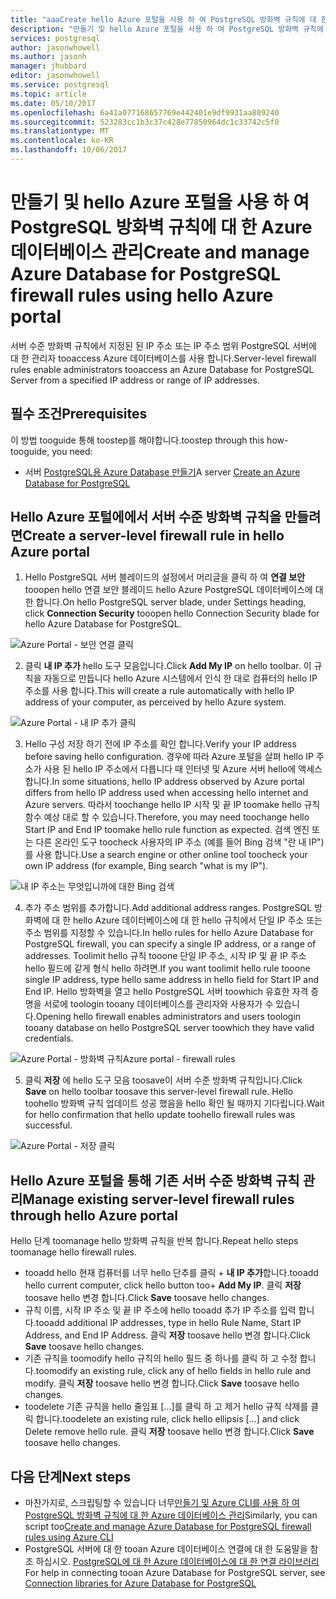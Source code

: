 ```yaml
---
title: "aaaCreate hello Azure 포털을 사용 하 여 PostgreSQL 방화벽 규칙에 대 한 Azure 데이터베이스 관리 및 | Microsoft Docs"
description: "만들기 및 hello Azure 포털을 사용 하 여 PostgreSQL 방화벽 규칙에 대 한 Azure 데이터베이스 관리"
services: postgresql
author: jasonwhowell
ms.author: jasonh
manager: jhubbard
editor: jasonwhowell
ms.service: postgresql
ms.topic: article
ms.date: 05/10/2017
ms.openlocfilehash: 6a41a077168657769e442401e9df9931aa809240
ms.sourcegitcommit: 523283cc1b3c37c428e77850964dc1c33742c5f0
ms.translationtype: MT
ms.contentlocale: ko-KR
ms.lasthandoff: 10/06/2017
---
```

# <a name="create-and-manage-azure-database-for-postgresql-firewall-rules-using-hello-azure-portal"></a><span data-ttu-id="e0794-103">만들기 및 hello Azure 포털을 사용 하 여 PostgreSQL 방화벽 규칙에 대 한 Azure 데이터베이스 관리</span><span class="sxs-lookup"><span data-stu-id="e0794-103">Create and manage Azure Database for PostgreSQL firewall rules using hello Azure portal</span></span>
<span data-ttu-id="e0794-104">서버 수준 방화벽 규칙에서 지정된 된 IP 주소 또는 IP 주소 범위 PostgreSQL 서버에 대 한 관리자 tooaccess Azure 데이터베이스를 사용 합니다.</span><span class="sxs-lookup"><span data-stu-id="e0794-104">Server-level firewall rules enable administrators tooaccess an Azure Database for PostgreSQL Server from a specified IP address or range of IP addresses.</span></span> 

## <a name="prerequisites"></a><span data-ttu-id="e0794-105">필수 조건</span><span class="sxs-lookup"><span data-stu-id="e0794-105">Prerequisites</span></span>
<span data-ttu-id="e0794-106">이 방법 tooguide 통해 toostep를 해야합니다.</span><span class="sxs-lookup"><span data-stu-id="e0794-106">toostep through this how-tooguide, you need:</span></span>
- <span data-ttu-id="e0794-107">서버 [PostgreSQL용 Azure Database 만들기](quickstart-create-server-database-portal.md)</span><span class="sxs-lookup"><span data-stu-id="e0794-107">A server [Create an Azure Database for PostgreSQL](quickstart-create-server-database-portal.md)</span></span>

## <a name="create-a-server-level-firewall-rule-in-hello-azure-portal"></a><span data-ttu-id="e0794-108">Hello Azure 포털에에서 서버 수준 방화벽 규칙을 만들려면</span><span class="sxs-lookup"><span data-stu-id="e0794-108">Create a server-level firewall rule in hello Azure portal</span></span>
1. <span data-ttu-id="e0794-109">Hello PostgreSQL 서버 블레이드의 설정에서 머리글을 클릭 하 여 **연결 보안** tooopen hello 연결 보안 블레이드 hello Azure PostgreSQL 데이터베이스에 대 한 합니다.</span><span class="sxs-lookup"><span data-stu-id="e0794-109">On hello PostgreSQL server blade, under Settings heading, click **Connection Security** tooopen hello Connection Security blade for hello Azure Database for PostgreSQL.</span></span>

  ![Azure Portal - 보안 연결 클릭](./media/howto-manage-firewall-using-portal/1-connection-security.png)

2. <span data-ttu-id="e0794-111">클릭 **내 IP 추가** hello 도구 모음입니다.</span><span class="sxs-lookup"><span data-stu-id="e0794-111">Click **Add My IP** on hello toolbar.</span></span> <span data-ttu-id="e0794-112">이 규칙을 자동으로 만듭니다 hello Azure 시스템에서 인식 한 대로 컴퓨터의 hello IP 주소를 사용 합니다.</span><span class="sxs-lookup"><span data-stu-id="e0794-112">This will create a rule automatically with hello IP address of your computer, as perceived by hello Azure system.</span></span>

  ![Azure Portal - 내 IP 추가 클릭](./media/howto-manage-firewall-using-portal/2-add-my-ip.png)

3. <span data-ttu-id="e0794-114">Hello 구성 저장 하기 전에 IP 주소를 확인 합니다.</span><span class="sxs-lookup"><span data-stu-id="e0794-114">Verify your IP address before saving hello configuration.</span></span> <span data-ttu-id="e0794-115">경우에 따라 Azure 포털을 살펴 hello IP 주소가 사용 된 hello IP 주소에서 다릅니다 때 인터넷 및 Azure 서버 hello에 액세스 합니다.</span><span class="sxs-lookup"><span data-stu-id="e0794-115">In some situations, hello IP address observed by Azure portal differs from hello IP address used when accessing hello internet and Azure servers.</span></span> <span data-ttu-id="e0794-116">따라서 toochange hello IP 시작 및 끝 IP toomake hello 규칙 함수 예상 대로 할 수 있습니다.</span><span class="sxs-lookup"><span data-stu-id="e0794-116">Therefore, you may need toochange hello Start IP and End IP toomake hello rule function as expected.</span></span>
<span data-ttu-id="e0794-117">검색 엔진 또는 다른 온라인 도구 toocheck 사용자의 IP 주소 (예를 들어 Bing 검색 "란 내 IP")를 사용 합니다.</span><span class="sxs-lookup"><span data-stu-id="e0794-117">Use a search engine or other online tool toocheck your own IP address (for example, Bing search "what is my IP").</span></span>

  ![내 IP 주소는 무엇입니까에 대한 Bing 검색](./media/howto-manage-firewall-using-portal/3-what-is-my-ip.png)

4. <span data-ttu-id="e0794-119">추가 주소 범위를 추가합니다.</span><span class="sxs-lookup"><span data-stu-id="e0794-119">Add additional address ranges.</span></span> <span data-ttu-id="e0794-120">PostgreSQL 방화벽에 대 한 hello Azure 데이터베이스에 대 한 hello 규칙에서 단일 IP 주소 또는 주소 범위를 지정할 수 있습니다.</span><span class="sxs-lookup"><span data-stu-id="e0794-120">In hello rules for hello Azure Database for PostgreSQL firewall, you can specify a single IP address, or a range of addresses.</span></span> <span data-ttu-id="e0794-121">Toolimit hello 규칙 tooone 단일 IP 주소, 시작 IP 및 끝 IP 주소 hello 필드에 같게 형식 hello 하려면.</span><span class="sxs-lookup"><span data-stu-id="e0794-121">If you want toolimit hello rule tooone single IP address, type hello same address in hello field for Start IP and End IP.</span></span> <span data-ttu-id="e0794-122">Hello 방화벽을 열고 hello PostgreSQL 서버 toowhich 유효한 자격 증명을 서로에 toologin tooany 데이터베이스를 관리자와 사용자가 수 있습니다.</span><span class="sxs-lookup"><span data-stu-id="e0794-122">Opening hello firewall enables administrators and users toologin tooany database on hello PostgreSQL server toowhich they have valid credentials.</span></span>

  ![<span data-ttu-id="e0794-123">Azure Portal - 방화벽 규칙</span><span class="sxs-lookup"><span data-stu-id="e0794-123">Azure portal - firewall rules</span></span> ](./media/howto-manage-firewall-using-portal/4-specify-addresses.png)

5. <span data-ttu-id="e0794-124">클릭 **저장** 에 hello 도구 모음 toosave이 서버 수준 방화벽 규칙입니다.</span><span class="sxs-lookup"><span data-stu-id="e0794-124">Click **Save** on hello toolbar toosave this server-level firewall rule.</span></span> <span data-ttu-id="e0794-125">Hello toohello 방화벽 규칙 업데이트 성공 했음을 hello 확인 될 때까지 기다립니다.</span><span class="sxs-lookup"><span data-stu-id="e0794-125">Wait for hello confirmation that hello update toohello firewall rules was successful.</span></span>

  ![Azure Portal - 저장 클릭](./media/howto-manage-firewall-using-portal/5-save-firewall-rule.png)


## <a name="manage-existing-server-level-firewall-rules-through-hello-azure-portal"></a><span data-ttu-id="e0794-127">Hello Azure 포털을 통해 기존 서버 수준 방화벽 규칙 관리</span><span class="sxs-lookup"><span data-stu-id="e0794-127">Manage existing server-level firewall rules through hello Azure portal</span></span>
<span data-ttu-id="e0794-128">Hello 단계 toomanage hello 방화벽 규칙을 반복 합니다.</span><span class="sxs-lookup"><span data-stu-id="e0794-128">Repeat hello steps toomanage hello firewall rules.</span></span>
* <span data-ttu-id="e0794-129">tooadd hello 현재 컴퓨터를 너무 hello 단추를 클릭 + **내 IP 추가**합니다.</span><span class="sxs-lookup"><span data-stu-id="e0794-129">tooadd hello current computer, click hello button too+ **Add My IP**.</span></span> <span data-ttu-id="e0794-130">클릭 **저장** toosave hello 변경 합니다.</span><span class="sxs-lookup"><span data-stu-id="e0794-130">Click **Save** toosave hello changes.</span></span>
* <span data-ttu-id="e0794-131">규칙 이름, 시작 IP 주소 및 끝 IP 주소에 hello tooadd 추가 IP 주소를 입력 합니다.</span><span class="sxs-lookup"><span data-stu-id="e0794-131">tooadd additional IP addresses, type in hello Rule Name, Start IP Address, and End IP Address.</span></span> <span data-ttu-id="e0794-132">클릭 **저장** toosave hello 변경 합니다.</span><span class="sxs-lookup"><span data-stu-id="e0794-132">Click **Save** toosave hello changes.</span></span>
* <span data-ttu-id="e0794-133">기존 규칙을 toomodify hello 규칙의 hello 필드 중 하나를 클릭 하 고 수정 합니다.</span><span class="sxs-lookup"><span data-stu-id="e0794-133">toomodify an existing rule, click any of hello fields in hello rule and modify.</span></span> <span data-ttu-id="e0794-134">클릭 **저장** toosave hello 변경 합니다.</span><span class="sxs-lookup"><span data-stu-id="e0794-134">Click **Save** toosave hello changes.</span></span>
* <span data-ttu-id="e0794-135">toodelete 기존 규칙을 hello 줄임표 [...]를 클릭 하 고 제거 hello 규칙 삭제를 클릭 합니다.</span><span class="sxs-lookup"><span data-stu-id="e0794-135">toodelete an existing rule, click hello ellipsis […] and click Delete remove hello rule.</span></span> <span data-ttu-id="e0794-136">클릭 **저장** toosave hello 변경 합니다.</span><span class="sxs-lookup"><span data-stu-id="e0794-136">Click **Save** toosave hello changes.</span></span>

## <a name="next-steps"></a><span data-ttu-id="e0794-137">다음 단계</span><span class="sxs-lookup"><span data-stu-id="e0794-137">Next steps</span></span>
- <span data-ttu-id="e0794-138">마찬가지로, 스크립팅할 수 있습니다 너무[만들기 및 Azure CLI를 사용 하 여 PostgreSQL 방화벽 규칙에 대 한 Azure 데이터베이스 관리](howto-manage-firewall-using-cli.md)</span><span class="sxs-lookup"><span data-stu-id="e0794-138">Similarly, you can script too[Create and manage Azure Database for PostgreSQL firewall rules using Azure CLI](howto-manage-firewall-using-cli.md)</span></span>
- <span data-ttu-id="e0794-139">PostgreSQL 서버에 대 한 tooan Azure 데이터베이스 연결에 대 한 도움말을 참조 하십시오. [PostgreSQL에 대 한 Azure 데이터베이스에 대 한 연결 라이브러리](concepts-connection-libraries.md)</span><span class="sxs-lookup"><span data-stu-id="e0794-139">For help in connecting tooan Azure Database for PostgreSQL server, see [Connection libraries for Azure Database for PostgreSQL](concepts-connection-libraries.md)</span></span>
